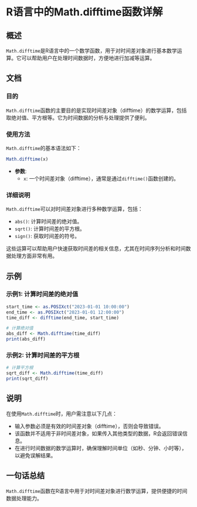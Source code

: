 <!--
Meta Description: # R语言中的Math.difftime函数详解 ## 概述 `Math.difftime`是R语言中的一个数学函数，用于对时间差对象进行基本数学运算。它可以帮助用户在处理时间数据时，方便地进行加减等运算。 ## 文档 ### 目的 `Math.difftime`函数的主要目的是实现时间差对象（di...
Meta Keywords: difftime, math, time_diff, 计算时间差的绝对值, 计算时间差的平方根
-->

# R语言中的Math.difftime函数详解

## 概述
`Math.difftime`是R语言中的一个数学函数，用于对时间差对象进行基本数学运算。它可以帮助用户在处理时间数据时，方便地进行加减等运算。

## 文档
### 目的
`Math.difftime`函数的主要目的是实现时间差对象（difftime）的数学运算，包括取绝对值、平方根等。它为时间数据的分析与处理提供了便利。

### 使用方法
`Math.difftime`的基本语法如下：
```R
Math.difftime(x)
```
- **参数**:
  - `x`: 一个时间差对象（difftime），通常是通过`difftime()`函数创建的。

### 详细说明
`Math.difftime`可以对时间差对象进行多种数学运算，包括：
- `abs()`: 计算时间差的绝对值。
- `sqrt()`: 计算时间差的平方根。
- `sign()`: 获取时间差的符号。

这些运算可以帮助用户快速获取时间差的相关信息，尤其在时间序列分析和时间数据处理方面非常有用。

## 示例
### 示例1: 计算时间差的绝对值
```R
start_time <- as.POSIXct("2023-01-01 10:00:00")
end_time <- as.POSIXct("2023-01-01 12:00:00")
time_diff <- difftime(end_time, start_time)

# 计算绝对值
abs_diff <- Math.difftime(time_diff)
print(abs_diff)
```

### 示例2: 计算时间差的平方根
```R
# 计算平方根
sqrt_diff <- Math.difftime(time_diff)
print(sqrt_diff)
```

## 说明
在使用`Math.difftime`时，用户需注意以下几点：
- 输入参数必须是有效的时间差对象（difftime），否则会导致错误。
- 该函数并不适用于非时间差对象，如果传入其他类型的数据，R会返回错误信息。
- 在进行时间数据的数学运算时，确保理解时间单位（如秒、分钟、小时等），以避免误解结果。

## 一句话总结
`Math.difftime`函数在R语言中用于对时间差对象进行数学运算，提供便捷的时间数据处理能力。
